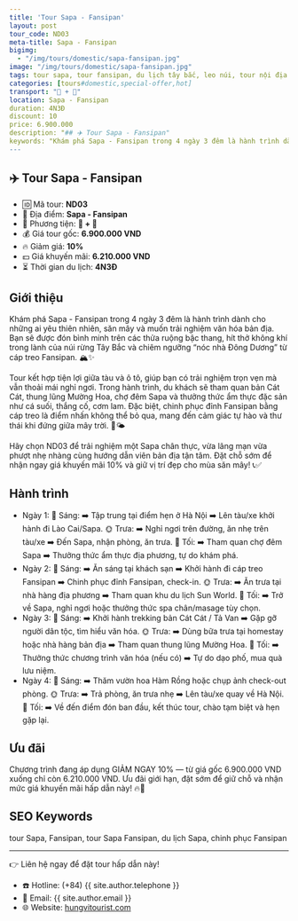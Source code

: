 ```yaml
---
title: 'Tour Sapa - Fansipan'
layout: post
tour_code: ND03
meta-title: Sapa - Fansipan
bigimg:
  - "/img/tours/domestic/sapa-fansipan.jpg"
image: "/img/tours/domestic/sapa-fansipan.jpg"
tags: tour sapa, tour fansipan, du lịch tây bắc, leo núi, tour nội địa
categories: [tours#domestic,special-offer,hot]
transport: "🚆 + 🚌"
location: Sapa - Fansipan
duration: 4N3Đ
discount: 10
price: 6.900.000
description: "## ✈️ Tour Sapa - Fansipan"
keywords: "Khám phá Sapa - Fansipan trong 4 ngày 3 đêm là hành trình dành cho những ai yêu thiên nhiên, săn mây và muốn trải nghiệm văn hóa bản địa. Bạn sẽ được đón bình minh trên các thửa ruộng bậc thang, hít thở không khí trong lành của núi rừng Tây Bắc và chiêm ngưỡng “nóc nhà Đông Dương” từ cáp treo Fansipan. 🏔️✨"
---
```


## ✈️ Tour Sapa - Fansipan 

- 🆔 Mã tour: **ND03**
- 📍 Địa điểm: **Sapa - Fansipan**
- 🚗 Phương tiện: **🚆 + 🚌**
- 💰 Giá tour gốc: **6.900.000 VND**
- 🔥 Giảm giá: **10%**
- 💵 Giá khuyến mãi: **6.210.000 VND**
- ⏳ Thời gian du lịch: **4N3Đ**

## Giới thiệu
Khám phá Sapa - Fansipan trong 4 ngày 3 đêm là hành trình dành cho những ai yêu thiên nhiên, săn mây và muốn trải nghiệm văn hóa bản địa. Bạn sẽ được đón bình minh trên các thửa ruộng bậc thang, hít thở không khí trong lành của núi rừng Tây Bắc và chiêm ngưỡng “nóc nhà Đông Dương” từ cáp treo Fansipan. 🏔️✨

Tour kết hợp tiện lợi giữa tàu và ô tô, giúp bạn có trải nghiệm trọn vẹn mà vẫn thoải mái nghỉ ngơi. Trong hành trình, du khách sẽ tham quan bản Cát Cát, thung lũng Mường Hoa, chợ đêm Sapa và thưởng thức ẩm thực đặc sản như cá suối, thắng cố, cơm lam. Đặc biệt, chinh phục đỉnh Fansipan bằng cáp treo là điểm nhấn không thể bỏ qua, mang đến cảm giác tự hào và thư thái khi đứng giữa mây trời. 🚠🌤️

Hãy chọn ND03 để trải nghiệm một Sapa chân thực, vừa lãng mạn vừa phượt nhẹ nhàng cùng hướng dẫn viên bản địa tận tâm. Đặt chỗ sớm để nhận ngay giá khuyến mãi 10% và giữ vị trí đẹp cho mùa săn mây! 📞✅

## Hành trình
- Ngày 1:
  🌅 Sáng: ➡️ Tập trung tại điểm hẹn ở Hà Nội ➡️ Lên tàu/xe khởi hành đi Lào Cai/Sapa.
  🌞 Trưa: ➡️ Nghỉ ngơi trên đường, ăn nhẹ trên tàu/xe ➡️ Đến Sapa, nhận phòng, ăn trưa.
  🌙 Tối: ➡️ Tham quan chợ đêm Sapa ➡️ Thưởng thức ẩm thực địa phương, tự do khám phá.
- Ngày 2:
  🌅 Sáng: ➡️ Ăn sáng tại khách sạn ➡️ Khởi hành đi cáp treo Fansipan ➡️ Chinh phục đỉnh Fansipan, check-in.
  🌞 Trưa: ➡️ Ăn trưa tại nhà hàng địa phương ➡️ Tham quan khu du lịch Sun World.
  🌙 Tối: ➡️ Trở về Sapa, nghỉ ngơi hoặc thưởng thức spa chân/masage tùy chọn.
- Ngày 3:
  🌅 Sáng: ➡️ Khởi hành trekking bản Cát Cát / Tả Van ➡️ Gặp gỡ người dân tộc, tìm hiểu văn hóa.
  🌞 Trưa: ➡️ Dùng bữa trưa tại homestay hoặc nhà hàng bản địa ➡️ Tham quan thung lũng Mường Hoa.
  🌙 Tối: ➡️ Thưởng thức chương trình văn hóa (nếu có) ➡️ Tự do dạo phố, mua quà lưu niệm.
- Ngày 4:
  🌅 Sáng: ➡️ Thăm vườn hoa Hàm Rồng hoặc chụp ảnh check-out phòng.
  🌞 Trưa: ➡️ Trả phòng, ăn trưa nhẹ ➡️ Lên tàu/xe quay về Hà Nội.
  🌙 Tối: ➡️ Về đến điểm đón ban đầu, kết thúc tour, chào tạm biệt và hẹn gặp lại.

## Ưu đãi
Chương trình đang áp dụng GIẢM NGAY 10% — từ giá gốc 6.900.000 VND xuống chỉ còn 6.210.000 VND. Ưu đãi giới hạn, đặt sớm để giữ chỗ và nhận mức giá khuyến mãi hấp dẫn này! 🔥💸

## SEO Keywords
tour Sapa, Fansipan, tour Sapa Fansipan, du lịch Sapa, chinh phục Fansipan

---

👉 Liên hệ ngay để đặt tour hấp dẫn này!

- ☎️ Hotline: (+84) {{ site.author.telephone }}
- 📧 Email: {{ site.author.email }}
- 🌐 Website: [hungvitourist.com](https://hungvitourist.com)

